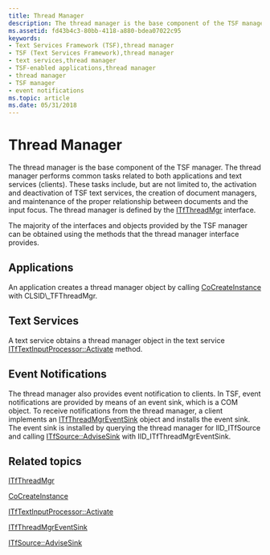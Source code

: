 ```yaml
---
title: Thread Manager
description: The thread manager is the base component of the TSF manager.
ms.assetid: fd43b4c3-80bb-4118-a880-bdea07022c95
keywords:
- Text Services Framework (TSF),thread manager
- TSF (Text Services Framework),thread manager
- text services,thread manager
- TSF-enabled applications,thread manager
- thread manager
- TSF manager
- event notifications
ms.topic: article
ms.date: 05/31/2018
---
```


# Thread Manager

The thread manager is the base component of the TSF manager. The thread manager performs common tasks related to both applications and text services (clients). These tasks include, but are not limited to, the activation and deactivation of TSF text services, the creation of document managers, and maintenance of the proper relationship between documents and the input focus. The thread manager is defined by the [ITfThreadMgr](/windows/desktop/api/Msctf/nn-msctf-itfthreadmgr) interface.

The majority of the interfaces and objects provided by the TSF manager can be obtained using the methods that the thread manager interface provides.

## Applications

An application creates a thread manager object by calling [CoCreateInstance](https://msdn.microsoft.com/library/ms686615(v=VS.85).aspx) with CLSID\_TFThreadMgr.

## Text Services

A text service obtains a thread manager object in the text service [ITfTextInputProcessor::Activate](/windows/desktop/api/Msctf/nf-msctf-itftextinputprocessor-activate) method.

## Event Notifications

The thread manager also provides event notification to clients. In TSF, event notifications are provided by means of an event sink, which is a COM object. To receive notifications from the thread manager, a client implements an [ITfThreadMgrEventSink](/windows/desktop/api/Msctf/nn-msctf-itfthreadmgreventsink) object and installs the event sink. The event sink is installed by querying the thread manager for IID\_ITfSource and calling [ITfSource::AdviseSink](/windows/desktop/api/Msctf/nf-msctf-itfsource-advisesink) with IID\_ITfThreadMgrEventSink.

## Related topics

<dl> <dt>

[ITfThreadMgr](/windows/desktop/api/Msctf/nn-msctf-itfthreadmgr)
</dt> <dt>

[CoCreateInstance](https://msdn.microsoft.com/library/ms686615(v=VS.85).aspx)
</dt> <dt>

[ITfTextInputProcessor::Activate](/windows/desktop/api/Msctf/nf-msctf-itftextinputprocessor-activate)
</dt> <dt>

[ITfThreadMgrEventSink](/windows/desktop/api/Msctf/nn-msctf-itfthreadmgreventsink)
</dt> <dt>

[ITfSource::AdviseSink](/windows/desktop/api/Msctf/nf-msctf-itfsource-advisesink)
</dt> </dl>

 

 




